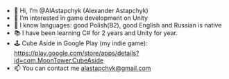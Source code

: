 - 👋 Hi, I’m @AlAstapchyk (Alexander Astapchyk)
- 👀 I’m interested in game development on Unity
- 📖 I know languages: good Polish(B2), good English and Russian is native
- 📚 I have been learning C# for 2 years and Unity for year.
- 🕹 Cube Aside in Google Play (my indie game): https://play.google.com/store/apps/details?id=com.MoonTower.CubeAside
- 📫 You can contact me alastapchyk@gmail.com

<!---
AlAstapchyk/AlAstapchyk is a ✨ special ✨ repository because its `README.md` (this file) appears on your GitHub profile.
You can click the Preview link to take a look at your changes.
--->
